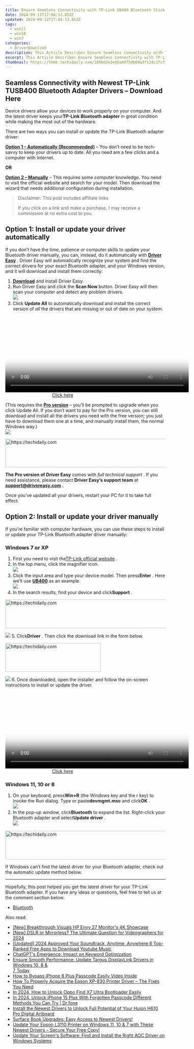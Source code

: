 ```yaml
---
title: Ensure Seamless Connectivity with TP-Link UB400 Bluetooth Stick - Download Latest Firmware
date: 2024-09-11T17:04:13.852Z
updated: 2024-09-12T17:04:13.852Z
tags:
  - win11
  - win10
  - win7
categories:
  - DriverDownload
description: This Article Describes Ensure Seamless Connectivity with TP-Link UB400 Bluetooth Stick - Download Latest Firmware
excerpt: This Article Describes Ensure Seamless Connectivity with TP-Link UB400 Bluetooth Stick - Download Latest Firmware
thumbnail: https://thmb.techidaily.com/185bd2e3ee5add750b89a3f134c1fcf3132bd93146cc3a0d22887acdb0a82b64.jpg
---
```


## Seamless Connectivity with Newest TP-Link TUSB400 Bluetooth Adapter Drivers – Download Here

Device drivers allow your devices to work properly on your computer. And the latest driver keeps your**TP-Link Bluetooth adapter** in great condition while making the most out of the hardware.

 There are two ways you can install or update the TP-Link Bluetooth adapter driver:

**[Option 1 – Automatically (Recommended)](https://www.drivereasy.com/knowledge/tp-link-bluetooth-adapter-driver-download-update/#option2)**  – You don’t need to be tech-savvy to keep your drivers up to date. All you need are a few clicks and a computer with Internet.

**OR**

**[Option 2 – Manually](https://tools.techidaily.com/drivereasy/download/)**  – This requires some computer knowledge. You need to visit the official website and search for your model. Then download the wizard that needs additional configuration during installation.

>  Disclaimer: This post includes affiliate links
>
>  If you click on a link and make a purchase, I may receive a commission at no extra cost to you.
>

## Option 1: Install or update your driver automatically

 If you don’t have the time, patience or computer skills to update your Bluetooth driver manually, you can, instead, do it automatically with **[Driver Easy](https://tools.techidaily.com/drivereasy/download/)**  . Driver Easy will automatically recognize your system and find the correct drivers for your exact Bluetooth adapter, and your Windows version, and it will download and install them correctly:

1. **[Download](https://tools.techidaily.com/drivereasy/download/)**  and install Driver Easy.
2. Run Driver Easy and click the **Scan Now** button. Driver Easy will then scan your computer and detect any problem drivers.  
![](https://images.drivereasy.com/wp-content/uploads/2020/08/Scan-now.jpg)
3. Click **Update All** to automatically download and install the correct version of _all_ the drivers that are missing or out of date on your system.  

<!-- affiliate ads begin -->
<span id="1982459">
					<video width="576" height="240" style="cursor:pointer"
           poster="//a.impactradius-go.com/display-clicktoplayimage/1982459.png"
           onclick="if(!this.playClicked){this.play();this.setAttribute('controls',true);this.playClicked=true;}">
	   <source src="//a.impactradius-go.com/display-ad/22993-1982459">
	   <img src="//a.impactradius-go.com/display-clicktoplayimage/1982459.png" style="border: none; height: 100%; width: 100%; object-fit: contain">
	</video>
	<div style="width:360px;text-align:center"><a href="javascript:window.open(decodeURIComponent('https%3A%2F%2Fhomestyler.sjv.io%2Fc%2F5597632%2F1982459%2F22993'), '_blank');void(0);">Click here</a></div>
</span>
<img height="0" width="0" src="https://imp.pxf.io/i/5597632/1982459/22993" style="position:absolute;visibility:hidden;" border="0" />
<!-- affiliate ads end -->

 (This requires the **[Pro version](https://tools.techidaily.com/drivereasy/download/)**  – you’ll be prompted to upgrade when you click Update All. If you don’t want to pay for the Pro version, you can still download and install all the drivers you need with the free version; you just have to download them one at a time, and manually install them, the normal Windows way.)  
![](https://images.drivereasy.com/wp-content/uploads/2020/10/bluetooth-de-update.jpg)

<!-- affiliate ads begin -->
<a href="https://ursime.pxf.io/c/5597632/2136536/16384" target="_top" id="2136536">
  <img src="//a.impactradius-go.com/display-ad/16384-2136536" border="0" alt="https://techidaily.com" width="728" height="90"/>
</a>
<img height="0" width="0" src="https://ursime.pxf.io/i/5597632/2136536/16384" style="position:absolute;visibility:hidden;" border="0" />
<!-- affiliate ads end -->

**The Pro version of Driver Easy** comes with _full technical support_ . If you need assistance, please contact **Driver Easy’s support team** at **[support@drivereasy.com](https://tools.techidaily.com/drivereasy/download/) .**

 Once you’ve updated all your drivers, restart your PC for it to take full effect.

## Option 2: Install or update your driver manually

 If you’re familiar with computer hardware, you can use these steps to install or update your TP-Link Bluetooth adapter driver manually:

### Windows 7 or XP

1. First you need to visit the[TP-Link official website](https://www.tp-link.com/us/) .
2. In the top menu, click the magnifier icon.  
![](https://images.drivereasy.com/wp-content/uploads/2020/12/tp-link-bluetooth-manually-1.jpg)
3. Click the input area and type your device model. Then press**Enter** . Here we’ll use **[UB400](https://www.amazon.com/TP-Link-Bluetooth-Receiver-Controllers-UB400/dp/B07V1SZCY6/?tag=drivereasycom-20)**  as an example.  
![](https://images.drivereasy.com/wp-content/uploads/2020/12/tp-link-bluetooth-manually-2.jpg)
4. In the search results, find your device and click**Support** .  

<!-- affiliate ads begin -->
<a href="https://ephamedtechinc.pxf.io/c/5597632/2136616/26400" target="_top" id="2136616">
  <img src="//a.impactradius-go.com/display-ad/26400-2136616" border="0" alt="https://techidaily.com" width="728" height="90"/>
</a>
<img height="0" width="0" src="https://ephamedtechinc.pxf.io/i/5597632/2136616/26400" style="position:absolute;visibility:hidden;" border="0" />
<!-- affiliate ads end -->

![](https://images.drivereasy.com/wp-content/uploads/2020/12/tp-link-bluetooth-manually-3.jpg)
5. Click**Driver** . Then click the download link in the form below.  

<!-- affiliate ads begin -->
<a href="https://wigfever.sjv.io/c/5597632/2005196/22899" target="_top" id="2005196">
  <img src="//a.impactradius-go.com/display-ad/22899-2005196" border="0" alt="https://techidaily.com" width="300" height="90"/>
</a>
<img height="0" width="0" src="https://wigfever.sjv.io/i/5597632/2005196/22899" style="position:absolute;visibility:hidden;" border="0" />
<!-- affiliate ads end -->

![](https://images.drivereasy.com/wp-content/uploads/2020/12/tp-link-bluetooth-manually-4.jpg)
6. Once downloaded, open the installer and follow the on-screen instructions to install or update the driver.

<!-- affiliate ads begin -->
<span id="1982456">
					<video width="576" height="240" style="cursor:pointer"
           poster="//a.impactradius-go.com/display-clicktoplayimage/1982456.png"
           onclick="if(!this.playClicked){this.play();this.setAttribute('controls',true);this.playClicked=true;}">
	   <source src="//a.impactradius-go.com/display-ad/22993-1982456">
	   <img src="//a.impactradius-go.com/display-clicktoplayimage/1982456.png" style="border: none; height: 100%; width: 100%; object-fit: contain">
	</video>
	<div style="width:360px;text-align:center"><a href="javascript:window.open(decodeURIComponent('https%3A%2F%2Fhomestyler.sjv.io%2Fc%2F5597632%2F1982456%2F22993'), '_blank');void(0);">Click here</a></div>
</span>
<img height="0" width="0" src="https://imp.pxf.io/i/5597632/1982456/22993" style="position:absolute;visibility:hidden;" border="0" />
<!-- affiliate ads end -->

### Windows 11, 10 or 8

1. On your keyboard, press**Win+R** (the Windows key and the r key) to invoke the Run dialog. Type or paste**devmgmt.msc** and click**OK** .  
![](https://images.drivereasy.com/wp-content/uploads/2020/12/devmgmt-msc-ok.jpg)
2. In the pop-up window, click**Bluetooth** to expand the list. Right-click your Bluetooth adapter and select**Update driver** .  
![](https://images.drivereasy.com/wp-content/uploads/2020/12/tp-link-bluetooth-manually-device-manager-1.jpg)

<!-- affiliate ads begin -->
<a href="https://appsumo.8odi.net/c/5597632/2123733/7443" target="_top" id="2123733">
  <img src="//a.impactradius-go.com/display-ad/7443-2123733" border="0" alt="https://techidaily.com" width="728" height="90"/>
</a>
<img height="0" width="0" src="https://appsumo.8odi.net/i/5597632/2123733/7443" style="position:absolute;visibility:hidden;" border="0" />
<!-- affiliate ads end -->

 If Windows can’t find the latest driver for your Bluetooth adapter, check out the automatic update method below.

---

 Hopefully, this post helped you get the latest driver for your TP-Link Bluetooth adapter. If you have any ideas or questions, feel free to tell us at the comment section below.

* [Bluetooth](https://tools.techidaily.com/drivereasy/download/)

<ins class="adsbygoogle"
     style="display:block"
     data-ad-format="autorelaxed"
     data-ad-client="ca-pub-7571918770474297"
     data-ad-slot="1223367746"></ins>

<ins class="adsbygoogle"
     style="display:block"
     data-ad-client="ca-pub-7571918770474297"
     data-ad-slot="8358498916"
     data-ad-format="auto"
     data-full-width-responsive="true"></ins>

<span class="atpl-alsoreadstyle">Also read:</span>
<div><ul>
<li><a href="https://extra-hints.techidaily.com/new-breakthrough-visuals-hp-envy-27-monitors-4k-showcase/"><u>[New] Breakthrough Visuals HP Envy 27 Monitor's 4K Showcase</u></a></li>
<li><a href="https://facebook-video-share.techidaily.com/new-dslr-or-mirrorless-the-ultimate-question-for-videographers-for-2024/"><u>[New] DSLR or Mirrorless? The Ultimate Question for Videographers for 2024</u></a></li>
<li><a href="https://youtube-zero.techidaily.com/ed-2024-approved-your-soundtrack-anytime-anywhere-6-top-ranked-free-apps-to-download-youtube-music/"><u>[Updated] 2024 Approved Your Soundtrack, Anytime, Anywhere 6 Top-Ranked Free Apps to Download Youtube Music</u></a></li>
<li><a href="https://tech-savvy.techidaily.com/chatgpts-emergence-impact-on-keyword-optimization/"><u>ChatGPT's Emergence: Impact on Keyword Optimization</u></a></li>
<li><a href="https://hardware-updates.techidaily.com/1722958202896-ensure-smooth-performance-update-targus-displaylink-drivers-in-windows-10-8-and-(br)7-today/"><u>Ensure Smooth Performance: Update Targus DisplayLink Drivers in Windows 10, 8 & <Br>7 Today</u></a></li>
<li><a href="https://ios-unlock.techidaily.com/how-to-bypass-iphone-8-plus-passcode-easily-video-inside-by-drfone-ios/"><u>How to Bypass iPhone 8 Plus Passcode Easily Video Inside</u></a></li>
<li><a href="https://hardware-updates.techidaily.com/how-to-properly-acquire-the-epson-xp-830-printer-driver-the-fixes-you-need/"><u>How To Properly Acquire the Epson XP-830 Printer Driver – The Fixes You Need</u></a></li>
<li><a href="https://android-unlock.techidaily.com/in-2024-how-to-unlock-oppo-find-x7-ultra-bootloader-easily-by-drfone-android/"><u>In 2024, How to Unlock Oppo Find X7 Ultra Bootloader Easily</u></a></li>
<li><a href="https://iphone-unlock.techidaily.com/in-2024-unlock-iphone-15-plus-with-forgotten-passcode-different-methods-you-can-try-drfone-by-drfone-ios/"><u>In 2024, Unlock iPhone 15 Plus With Forgotten Passcode Different Methods You Can Try | Dr.fone</u></a></li>
<li><a href="https://hardware-updates.techidaily.com/install-the-newest-drivers-to-unlock-full-potential-of-your-huion-h610-pro-digital-artboard/"><u>Install the Newest Drivers to Unlock Full Potential of Your Huion H610 Pro Digital Artboard</u></a></li>
<li><a href="https://hardware-updates.techidaily.com/1722975566645-surface-book-upgrades-easy-access-to-newest-drivers/"><u>Surface Book Upgrades: Easy Access to Newest Drivers!</u></a></li>
<li><a href="https://hardware-updates.techidaily.com/update-your-epson-l3110-printer-on-windows-11-10-and-7-with-these-newest-drivers-secure-your-free-copy/"><u>Update Your Epson L3110 Printer on Windows 11, 10 & 7 with These Newest Drivers – Secure Your Free Copy!</u></a></li>
<li><a href="https://hardware-updates.techidaily.com/update-your-screens-software-find-and-install-the-right-aoc-driver-on-windows-systems/"><u>Update Your Screen's Software: Find and Install the Right AOC Driver on Windows Systems</u></a></li>
</ul></div>

